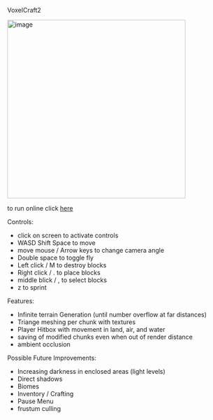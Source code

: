 VoxelCraft2

<img width="408" alt="image" src="https://github.com/LoganAbel/VoxelCraft2/assets/106107469/25922a11-d446-4078-9cc8-c0b9f69d4400">

to run online click [here](https://loganabel.github.io/VoxelCraft2/main.html)

Controls:
 - click on screen to activate controls
 - WASD Shift Space to move
 - move mouse / Arrow keys to change camera angle
 - Double space to toggle fly
 - Left click / M to destroy blocks
 - Right click / . to place blocks
 - middle blick / , to select blocks
 - z to sprint

Features:
 - Infinite terrain Generation (until number overflow at far distances)
 - Triange meshing per chunk with textures
 - Player Hitbox with movement in land, air, and water
 - saving of modified chunks even when out of render distance
 - ambient occlusion

Possible Future Improvements:
 - Increasing darkness in enclosed areas (light levels)
 - Direct shadows
 - Biomes
 - Inventory / Crafting
 - Pause Menu
 - frustum culling
